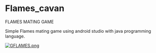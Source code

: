 # Flames_cavan
FLAMES MATING GAME


Simple Flames mating game using android studio with java programming language.


[![GFLAMES.png](https://i.postimg.cc/GtCZVRKD/GFLAMES.png)](https://postimg.cc/TLt75ZZ2)


